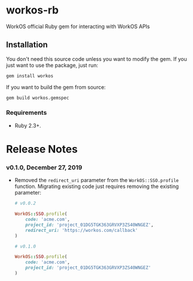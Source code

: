 # workos-rb

WorkOS official Ruby gem for interacting with WorkOS APIs

## Installation

You don't need this source code unless you want to modify the gem. If you just
want to use the package, just run:

```sh
gem install workos
```

If you want to build the gem from source:

```sh
gem build workos.gemspec
```

### Requirements

- Ruby 2.3+.

# Release Notes

### v0.1.0, December 27, 2019

- Removed the `redirect_uri` parameter from the `WorkOS::SSO.profile` function. Migrating existing code just requires removing the existing parameter:

  ```ruby
  # v0.0.2

  WorkOS::SSO.profile(
      code: 'acme.com',
      project_id: 'project_01DG5TGK363GRVXP3ZS40WNGEZ',
      redirect_uri: 'https://workos.com/callback'
  )
  ```

  ```ruby
  # v0.1.0

  WorkOS::SSO.profile(
      code: 'acme.com',
      project_id: 'project_01DG5TGK363GRVXP3ZS40WNGEZ'
  )
  ```
